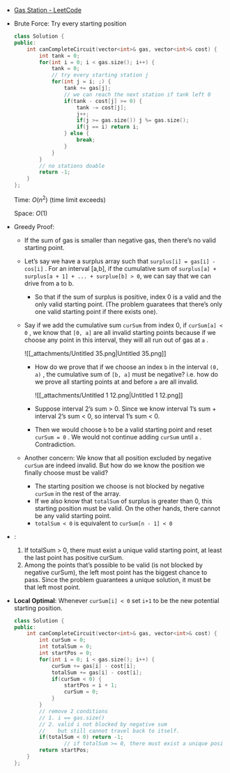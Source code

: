 - [Gas Station - LeetCode](https://leetcode.com/problems/gas-station/description/)
- Brute Force: Try every starting position
    
    ```C++
    class Solution {
    public:
        int canCompleteCircuit(vector<int>& gas, vector<int>& cost) {
            int tank = 0;
            for(int i = 0; i < gas.size(); i++) {
                tank = 0;
                // try every starting station j
                for(int j = i; ;) {
                    tank += gas[j];
                    // we can reach the next station if tank left 0
                    if(tank - cost[j] >= 0) {
                        tank -= cost[j];
                        j++;
                        if(j >= gas.size()) j %= gas.size();
                        if(j == i) return i;
                    } else {
                        break;
                    }
                }
            }
            // no stations doable
            return -1;
        }
    };
    ```
    
    Time: $O(n^2)$﻿ (time limit exceeds)
    
    Space: $O(1)$﻿
    

- Greedy Proof:
    - If the sum of gas is smaller than negative gas, then there’s no valid starting point.
    - Let’s say we have a surplus array such that `surplus[i] = gas[i] - cos[i]` . For an interval [a,b], if the cumulative sum of `surplus[a] + surplus[a + 1] + ... + surplue[b] > 0`, we can say that we can drive from a to b.
        - So that if the sum of surplus is positive, index 0 is a valid and the only valid starting point. (The problem guaratees that there’s only one valid starting point if there exists one).
    - Say if we add the cumulative sum `curSum` from index 0, if `curSum[a] < 0` , we know that `[0, a]` are all invalid starting points because if we choose any point in this interval, they will all run out of gas at `a` .
        
        ![[_attachments/Untitled 35.png|Untitled 35.png]]
        
        - How do we prove that if we choose an index `b` in the interval `(0, a)` , the cumulative sum of `[b, a]` must be negative? i.e. how do we prove all starting points at and before `a` are all invalid.
            
            ![[_attachments/Untitled 1 12.png|Untitled 1 12.png]]
            
        - Suppose interval 2’s sum > 0. Since we know interval 1’s sum + interval 2’s sum < 0, so interval 1’s sum < 0.
        - Then we would choose `b` to be a valid starting point and reset `curSum = 0` . We would not continue adding `curSum` until `a` . Contradiction.
    - Another concern: We know that all position excluded by negative `curSum` are indeed invalid. But how do we know the position we finally choose must be valid?
        - The starting position we choose is not blocked by negative `curSum` in the rest of the array.
        - If we also know that `totalSum` of surplus is greater than 0, this starting position must be valid. On the other hands, there cannot be any valid starting point.
        - `totalSum < 0` is equivalent to `curSum[n - 1] < 0`

- :
    1. If totalSum > 0, there must exist a unique valid starting point, at least the last point has positive curSum.
    2. Among the points that’s possible to be valid (is not blocked by negative curSum), the left most point has the biggest chance to pass. Since the problem guarantees a unique solution, it must be that left most point.

- **Local Optimal**: Whenever `curSum[i] < 0` set `i+1` to be the new potential starting position. 
    
    ```C++
    class Solution {
    public:
        int canCompleteCircuit(vector<int>& gas, vector<int>& cost) {
            int curSum = 0;
            int totalSum = 0;
            int startPos = 0;
            for(int i = 0; i < gas.size(); i++) {
                curSum += gas[i] - cost[i];
                totalSum += gas[i] - cost[i];
                if(curSum < 0) {
                    startPos = i + 1;
                    curSum = 0;
                }
            }
            // remove 2 conditions
            // 1. i == gas.size()
            // 2. valid i not blocked by negative sum
            //    but still cannot travel back to itself.
            if(totalSum < 0) return -1;
    				// if totalSum >= 0, there must exist a unique position. 
            return startPos;
        }
    };
    ```